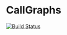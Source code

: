 # CallGraphs

[![Build Status](https://travis-ci.org/timholy/CallGraphs.jl.svg?branch=master)](https://travis-ci.org/timholy/CallGraphs.jl)
